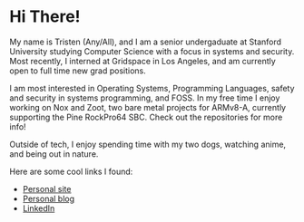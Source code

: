 # Hi There!

My name is Tristen (Any/All), and I am a senior undergaduate at Stanford University studying Computer Science with a focus in systems and security.
Most recently, I interned at Gridspace in Los Angeles, and am currently open to full time new grad positions.

I am most interested in Operating Systems, Programming Languages, safety and security in systems programming, and FOSS. In my free time I enjoy working on
Nox and Zoot, two bare metal projects for ARMv8-A, currently supporting the Pine RockPro64 SBC. Check out the repositories for more info!

Outside of tech, I enjoy spending time with my two dogs, watching anime, and being out in nature.

Here are some cool links I found:
<ul>
  <li><a href="https://tristen.wtf">Personal site</a></li>
  <li><a href="https://hax.tristen.wtf">Personal blog</a></li>
  <li><a href="https://linkedin.com/in/tristen-nollman">LinkedIn</a></li>
 </ul>
<!--
**TristenSeth/TristenSeth** is a ✨ _special_ ✨ repository because its `README.md` (this file) appears on your GitHub profile.

Here are some ideas to get you started:

- 🔭 I’m currently working on ...
- 🌱 I’m currently learning ...
- 👯 I’m looking to collaborate on ...
- 🤔 I’m looking for help with ...
- 💬 Ask me about ...
- 📫 How to reach me: ...
- 😄 Pronouns: ...
- ⚡ Fun fact: ...
-->
